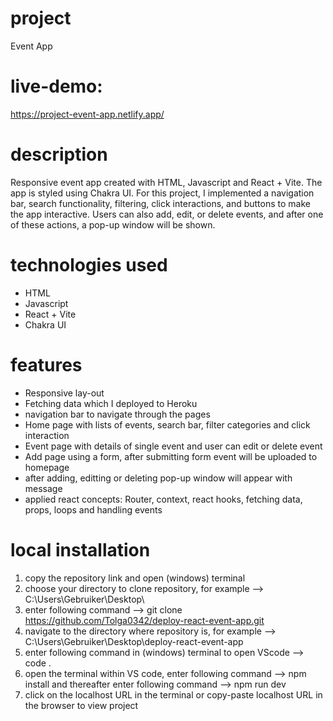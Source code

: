 # project

Event App

# live-demo: 

https://project-event-app.netlify.app/

# description

Responsive event app created with HTML, Javascript and React + Vite. The app is styled using Chakra UI. For this project, I implemented a navigation bar, search functionality, filtering, click interactions, and buttons to make the app interactive. Users can also add, edit, or delete events, and after one of these actions, a pop-up window will be shown. 


# technologies used

- HTML
- Javascript
- React + Vite
- Chakra UI

# features

- Responsive lay-out
- Fetching data which I deployed to Heroku 
- navigation bar to navigate through the pages
- Home page with lists of events, search bar, filter categories and click interaction
- Event page with details of single event and user can edit or delete event
- Add page using a form, after submitting form event will be uploaded to homepage
- after adding, editting or deleting pop-up window will appear with message
- applied react concepts: Router, context, react hooks, fetching data, props, loops and handling events

  

# local installation

1. copy the repository link and open (windows) terminal
2. choose your directory to clone repository, for example --> C:\Users\Gebruiker\Desktop\
3. enter following command -->  git clone https://github.com/Tolga0342/deploy-react-event-app.git
4. navigate to the directory where repository is, for example --> C:\Users\Gebruiker\Desktop\deploy-react-event-app
5. enter following command in (windows) terminal to open VScode --> code .
6. open the terminal within VS code, enter following command --> npm install and thereafter enter following command --> npm run dev
7. click on the localhost URL in the terminal or copy-paste localhost URL in the browser to view project 
